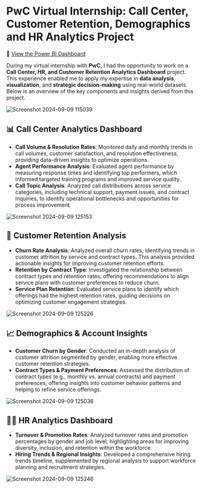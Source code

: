 # PwC Virtual Internship: Call Center, Customer Retention, Demographics and HR Analytics Project

🔗 [View the Power BI Dashboard](https://app.powerbi.com/groups/me/reports/1a1348a5-bfc9-4629-968f-a55cf96b414a/a29810cab479eac1495a?experience=power-bi)


During my virtual internship with **PwC**, I had the opportunity to work on a **Call Center, HR, and Customer Retention Analytics Dashboard** project. This experience enabled me to apply my expertise in **data analysis**, **visualization**, and **strategic decision-making** using real-world datasets. Below is an overview of the key components and insights derived from this project.

![Screenshot 2024-09-09 115039](https://github.com/user-attachments/assets/0b0f66f5-785c-4540-95da-166bb0a08ff8)


## 📊 Call Center Analytics Dashboard

- **Call Volume & Resolution Rates**: Monitored daily and monthly trends in call volumes, customer satisfaction, and resolution effectiveness, providing data-driven insights to optimize operations.
- **Agent Performance Analysis**: Evaluated agent performance by measuring response times and identifying top performers, which informed targeted training programs and improved service quality.
- **Call Topic Analysis**: Analyzed call distributions across service categories, including technical support, payment issues, and contract inquiries, to identify operational bottlenecks and opportunities for process improvement.

![Screenshot 2024-09-09 125153](https://github.com/user-attachments/assets/2299f063-efd7-4806-a734-6bfa2b13528b)

## 🔄 Customer Retention Analysis

- **Churn Rate Analysis**: Analyzed overall churn rates, identifying trends in customer attrition by service and contract types. This analysis provided actionable insights for improving customer retention efforts.
- **Retention by Contract Type**: Investigated the relationship between contract types and retention rates, offering recommendations to align service plans with customer preferences to reduce churn.
- **Service Plan Retention**: Evaluated service plans to identify which offerings had the highest retention rates, guiding decisions on optimizing customer engagement strategies.

![Screenshot 2024-09-09 125226](https://github.com/user-attachments/assets/4e990bbe-0294-42d7-8f84-91426a89f21f)


## 📈 Demographics & Account Insights

- **Customer Churn by Gender**: Conducted an in-depth analysis of customer attrition segmented by gender, enabling more effective customer retention strategies.
- **Contract Types & Payment Preferences**: Assessed the distribution of contract types (e.g., monthly vs. annual contracts) and payment preferences, offering insights into customer behavior patterns and helping to refine service offerings.

![Screenshot 2024-09-09 125036](https://github.com/user-attachments/assets/52df8f89-4c4c-4bae-89ed-3f5b01d538d0)


## 👩‍💼 HR Analytics Dashboard

- **Turnover & Promotion Rates**: Analyzed turnover rates and promotion percentages by gender and job level, highlighting areas for improving diversity, inclusion, and retention within the workforce.
- **Hiring Trends & Regional Insights**: Developed a comprehensive hiring trends timeline, supplemented by regional analysis to support workforce planning and recruitment strategies.

![Screenshot 2024-09-09 125246](https://github.com/user-attachments/assets/76502856-f006-48c5-b5c3-8346bf49d786)
